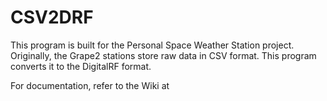 # CSV2DRF

This program is built for the Personal Space Weather Station project. Originally, the Grape2 stations store raw data in CSV format. This program converts it to the DigitalRF format.

For documentation, refer to the Wiki at 
